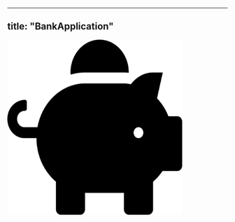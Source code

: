 ----
title: "BankApplication"
----
<a href="https://github.com/Youngyoon-1/bankapplication" target="_blank" title="GitHub repository"><img align="center" src="/assets/images/piggy-bank-solid.svg" height="400px" width="400px"></a>
